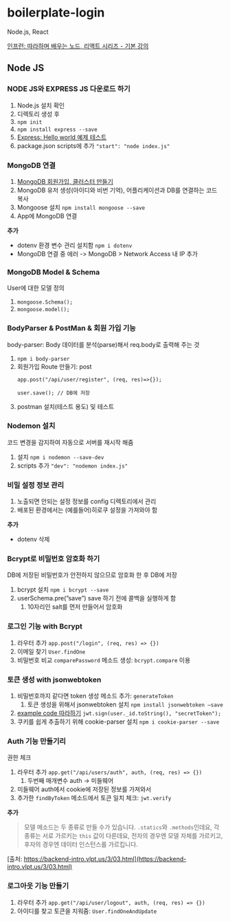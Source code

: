 # boilerplate-login
Node.js, React

[인프런: 따라하며 배우는 노드, 리액트 시리즈 - 기본 강의](https://inf.run/btGV)

## Node JS

### NODE JS와 EXPRESS JS 다운로드 하기
1. Node.js 설치 확인
2. 디렉토리 생성 후
3. `npm init`
4. `npm install express --save`
5. [Express: Hello world 예제 테스트](https://expressjs.com/ko/starter/hello-world.html)
6. package.json scripts에 추가 `"start": "node index.js"`

### MongoDB 연결
1. [MongoDB 회원가입, 클러스터 만들기](https://www.mongodb.com/)
2. MongoDB 유저 생성(아이디와 비번 기억), 어플리케이션과 DB를 연결하는 코드 복사
3. Mongoose 설치 `npm install mongoose --save`
4. App에 MongoDB 연결

**추가**
- dotenv 환경 변수 관리 설치함 `npm i dotenv`
- MongoDB 연결 중 에러 -> MongoDB > Network Access 내 IP 추가

### MongoDB Model & Schema
User에 대한 모델 정의

1. `mongoose.Schema();`
2. `mongoose.model();`

### BodyParser & PostMan & 회원 가입 기능
body-parser: Body 데이터를 분석(parse)해서 req.body로 출력해 주는 것

1. `npm i body-parser`
2. 회원가입 Route 만들기: post
    ```
    app.post("/api/user/register", (req, res)=>{});
    
    user.save(); // DB에 저장
    ```
3. postman 설치(테스트 용도) 및 테스트

### Nodemon 설치
코드 변경을 감지하여 자동으로 서버를 재시작 해줌
1. 설치 `npm i nodemon --save-dev`
2. scripts 추가 `"dev": "nodemon index.js"`

### 비밀 설정 정보 관리
1. 노출되면 안되는 설정 정보를 config 디렉토리에서 관리
2. 배포된 환경에서는 (예를들어)히로쿠 설정을 가져와야 함

**추가**
- dotenv 삭제

### Bcrypt로 비밀번호 암호화 하기
DB에 저장된 비밀번호가 안전하지 않으므로 암호화 한 후 DB에 저장
1. bcrypt 설치 `npm i bcrypt --save`
2. userSchema.pre(”save”) save 하기 전에 콜백을 실행하게 함
   1. 10자리인 salt를 먼저 만들어서 암호화

### 로그인 기능 with Bcrypt
1. 라우터 추가 `app.post("/login", (req, res) => {})`
2. 이메일 찾기 `User.findOne`
3. 비밀번호 비교 `comparePassword` 메소드 생성: `bcrypt.compare` 이용

### 토큰 생성 with jsonwebtoken
1. 비밀번호까지 같다면 token 생성 메소드 추가: `generateToken`
   1. 토큰 생성을 위해서 jsonwebtoken 설치 `npm install jsonwebtoken —save`
2. [example code 따라하기](https://github.com/auth0/node-jsonwebtoken) `jwt.sign(user._id.toString(), "secretToken");`
3. 쿠키를 쉽게 추출하기 위해 cookie-parser 설치 `npm i cookie-parser --save`

### Auth 기능 만들기리
권한 체크

1. 라우터 추가 `app.get("/api/users/auth", auth, (req, res) => {})`
   1. 두번째 매개변수 auth -> 미들웨어
2. 미들웨어 auth에서 cookie에 저장된 정보를 가져와서 
3. 추가한 `findByToken` 메소드에서 토큰 일치 체크: `jwt.verify`

**추가**
> 모델 메소드는 두 종류로 만들 수가 있습니다. 
> `.statics`와 `.methods`인데요, 
> 각 종류는 서로 가르키는 `this` 값이 다른데요, 
> 전자의 경우엔 모델 자체를 가르키고, 후자의 경우엔 데이터 인스턴스를 가르킵니다.

[출처: https://backend-intro.vlpt.us/3/03.html](https://backend-intro.vlpt.us/3/03.html)

### 로그아웃 기능 만들기
1. 라우터 추가 `app.get("/api/user/logout", auth, (req, res) => {})`
2. 아이디를 찾고 토큰을 지워줌: `User.findOneAndUpdate`